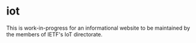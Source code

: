 # iot

This is work-in-progress for an informational website to be maintained by the members of IETF's IoT directorate.
